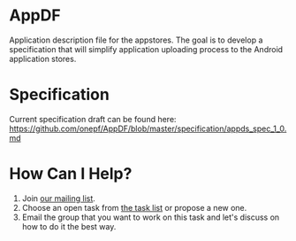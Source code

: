 AppDF
=====

Application description file for the appstores. The goal is to develop a specification that will simplify application uploading process to the Android application stores.

Specification
=====
Current specification draft can be found here:  
https://github.com/onepf/AppDF/blob/master/specification/appds_spec_1_0.md

How Can I Help?
=====
1. Join [our mailing list](http://groups.google.com/group/appdf).
2. Choose an open task from [the task list](https://github.com/onepf/AppDF/issues?labels=open+tasks&page=1&state=open) or propose a new one.
3. Email the group that you want to work on this task and let's discuss on how to do it the best way.
